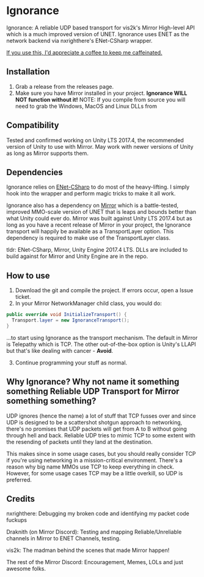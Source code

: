 # Ignorance
Ignorance: A reliable UDP based transport for vis2k's Mirror High-level API which is a much improved version of UNET.
Ignorance uses ENET as the network backend via nxrighthere's ENet-CSharp wrapper.

[If you use this, I'd appreciate a coffee to keep me caffeinated.](https://ko-fi.com/coburn)

## Installation
1. Grab a release from the releases page.
2. Make sure you have Mirror installed in your project. **Ignorance WILL NOT function without it!**
NOTE: If you compile from source you will need to grab the Windows, MacOS and Linux DLLs from 

## Compatibility
Tested and confirmed working on Unity LTS 2017.4, the recommended version of Unity to use with Mirror.
May work with newer versions of Unity as long as Mirror supports them.

## Dependencies
Ignorance relies on [ENet-CSharp](https://github.com/nxrighthere/ENet-CSharp) to do most of the heavy-lifting. I simply hook into the wrapper and perform magic tricks to make it all work.

Ignorance also has a dependency on [Mirror](https://github.com/vis2k/Mirror) which is a battle-tested, improved MMO-scale version of UNET that is leaps and bounds better than what Unity could ever do. Mirror was built against Unity LTS 2017.4 but as long as you have a recent release of Mirror in your project, the Ignorance transport will happily be available as a TransportLayer option. This dependency is required to make use of the TransportLayer class.

tldr: ENet-CSharp, Mirror, Unity Engine 2017.4 LTS. DLLs are included to build against for Mirror and Unity Engine are in the repo.
## How to use
1. Download the git and compile the project. If errors occur, open a Issue ticket.
2. In your Mirror NetworkManager child class, you would do:
```csharp
public override void InitializeTransport() {
  Transport.layer = new IgnoranceTransport();
}
```
...to start using Ignorance as the transport mechanism. The default in Mirror is Telepathy which is TCP. The other out-of-the-box option is Unity's LLAPI but that's like dealing with cancer - **Avoid**.

3. Continue programming your stuff as normal.

## Why Ignorance? Why not name it something something Reliable UDP Transport for Mirror something something?
UDP ignores (hence the name) a lot of stuff that TCP fusses over and since UDP is designed to be a scattershot shotgun approach to networking, there's no promises that UDP packets will get from A to B without going through hell and back. Reliable UDP tries to mimic TCP to some extent with the resending of packets until they land at the destination.

This makes since in some usage cases, but you should really consider TCP if you're using networking in a mission-critical environment. There's a reason why big name MMOs use TCP to keep everything in check. However, for some usage cases TCP may be a little overkill, so UDP is preferred.

## Credits
nxrighthere: Debugging my broken code and identifying my packet code fuckups

Draknith (on Mirror Discord): Testing and mapping Reliable/Unreliable channels in Mirror to ENET Channels, testing.

vis2k: The madman behind the scenes that made Mirror happen!

The rest of the Mirror Discord: Encouragement, Memes, LOLs and just awesome folks.
